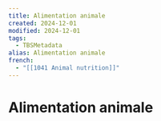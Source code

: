 ```yaml
---
title: Alimentation animale
created: 2024-12-01
modified: 2024-12-01
tags:
  - TBSMetadata
alias: Alimentation animale
french:
  - "[[1041 Animal nutrition]]"
---
```

# Alimentation animale
